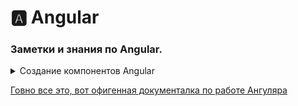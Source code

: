 <!-- 
<details> <summary>  HTML </summary>  </details> 
-->

# 🅰️ Angular  
###  Заметки и знания по Angular.

<details> <summary>  Создание компонентов Angular </summary> 

Компоненты. Компонент - Компонент - это часть интерфейса приложения с собственной логикой. Есть один глобальный - root component. И другие, которые содержат свой функционал. Это как если бы в джс каждая часть интерфейса имела свой js, html, css файлы, и подключалась на основноую страницу. Плюс этого - их можно менять, использовать повторно отдельно от остальной программы. 

Для создания Компонента нужно: создать папку в файле `app`. Название папки - название компонента, будет ключевым для название файлов. После - создать файл `componentName.component.ts`, в котором компонент настраиваеться, и где храниться его логика, функционал. 

Для этого нужно подвязать компонент к элементу на странице, а так же к файлам html & css, Откуда он будет строиться. Это делаем с помощью декоратора - 

В конце с файла должен быть выход - экспортирован класс TypeScript, что будет представлять этот компонент.  `export class AppComponent { }`. Для настройки элемента нужно подключить его к элементу на странице, а так же к html & css. 

// 

Декоратор - штука, что может изменять класс для того, что бы ангуляр понимал его. Разные декораторы нужно ипортировать. Есть два - `@NgModule` и `@Component`, что идут от ядра - `import { Component } from '@angular/core';`

 </details> 


<a href='https://metanit.com/web/angular2/2.3.php'>Говно все это, вот офигенная документалка по работе Ангуляра</a>

